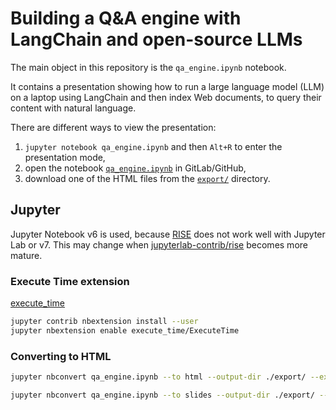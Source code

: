 # Building a Q&A engine with LangChain and open-source LLMs

The main object in this repository is the `qa_engine.ipynb` notebook.

It contains a presentation showing how to run a large language model (LLM)
on a laptop using LangChain and then index Web documents, to query their
content with natural language.

There are different ways to view the presentation:

1. `jupyter notebook qa_engine.ipynb` and then `Alt+R` to enter the presentation
   mode,
2. open the notebook [`qa_engine.ipynb`](./qa_engine.ipynb) in GitLab/GitHub,
3. download one of the HTML files from the [`export/`](./export/) directory.

## Jupyter

Jupyter Notebook v6 is used, because [RISE](https://github.com/damianavila/RISE)
does not work well with Jupyter Lab or v7. This may change when
[jupyterlab-contrib/rise](https://github.com/jupyterlab-contrib/rise) becomes
more mature.

### Execute Time extension

[execute_time](https://github.com/ipython-contrib/jupyter_contrib_nbextensions/tree/master/src/jupyter_contrib_nbextensions/nbextensions/execute_time)

```bash
jupyter contrib nbextension install --user
jupyter nbextension enable execute_time/ExecuteTime
```

### Converting to HTML

```bash
jupyter nbconvert qa_engine.ipynb --to html --output-dir ./export/ --execute

jupyter nbconvert qa_engine.ipynb --to slides --output-dir ./export/ --execute
```
